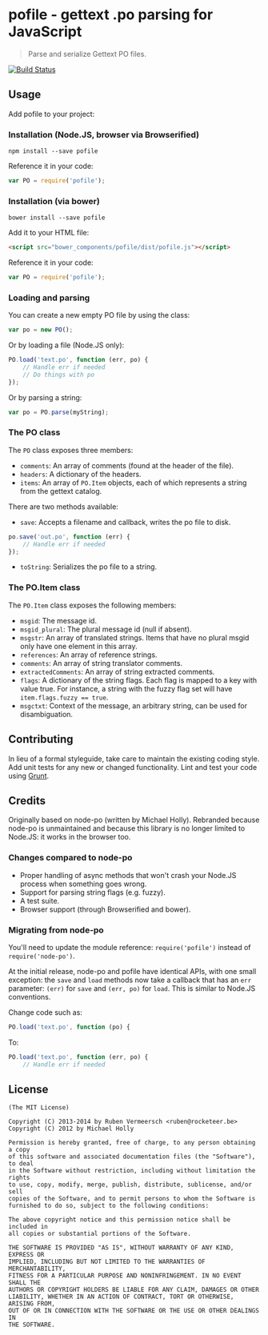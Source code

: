 # pofile - gettext .po parsing for JavaScript

> Parse and serialize Gettext PO files.

[![Build Status](https://travis-ci.org/rubenv/pofile.png?branch=master)](https://travis-ci.org/rubenv/pofile)

## Usage
Add pofile to your project:

### Installation (Node.JS, browser via Browserified)
```
npm install --save pofile
```

Reference it in your code:

```js
var PO = require('pofile');
```

### Installation (via bower)
```
bower install --save pofile
```

Add it to your HTML file:

```html
<script src="bower_components/pofile/dist/pofile.js"></script>
```

Reference it in your code:

```js
var PO = require('pofile');
```

### Loading and parsing

You can create a new empty PO file by using the class:

```js
var po = new PO();
```

Or by loading a file (Node.JS only):

```js
PO.load('text.po', function (err, po) {
    // Handle err if needed
    // Do things with po
});
```

Or by parsing a string:

```js
var po = PO.parse(myString);
```

### The PO class

The `PO` class exposes three members:

* `comments`: An array of comments (found at the header of the file).
* `headers`: A dictionary of the headers.
* `items`: An array of `PO.Item` objects, each of which represents a string
  from the gettext catalog.

There are two methods available:

* `save`: Accepts a filename and callback, writes the po file to disk.

```js
po.save('out.po', function (err) {
    // Handle err if needed
});
```

* `toString`: Serializes the po file to a string.

### The PO.Item class

The `PO.Item` class exposes the following members:

* `msgid`: The message id.
* `msgid_plural`: The plural message id (null if absent).
* `msgstr`: An array of translated strings. Items that have no plural msgid
  only have one element in this array.
* `references`: An array of reference strings.
* `comments`: An array of string translator comments.
* `extractedComments`: An array of string extracted comments.
* `flags`: A dictionary of the string flags. Each flag is mapped to a key with
  value true. For instance, a string with the fuzzy flag set will have
  `item.flags.fuzzy == true`.
* `msgctxt`: Context of the message, an arbitrary string, can be used for disambiguation.


## Contributing

In lieu of a formal styleguide, take care to maintain the existing coding
style. Add unit tests for any new or changed functionality. Lint and test your
code using [Grunt](http://gruntjs.com/).

## Credits

Originally based on node-po (written by Michael Holly). Rebranded because
node-po is unmaintained and because this library is no longer limited to
Node.JS: it works in the browser too.

### Changes compared to node-po

* Proper handling of async methods that won't crash your Node.JS process when
  something goes wrong.
* Support for parsing string flags (e.g. fuzzy).
* A test suite.
* Browser support (through Browserified and bower).

### Migrating from node-po

You'll need to update the module reference: `require('pofile')` instead of
`require('node-po')`.

At the initial release, node-po and pofile have identical APIs, with one small
exception: the `save` and `load` methods now take a callback that has an `err`
parameter: `(err)` for `save` and `(err, po)` for `load`. This is similar to
Node.JS conventions.

Change code such as:

```js
PO.load('text.po', function (po) {
```

To:

```js
PO.load('text.po', function (err, po) {
    // Handle err if needed
```

## License 

    (The MIT License)

    Copyright (C) 2013-2014 by Ruben Vermeersch <ruben@rocketeer.be>
    Copyright (C) 2012 by Michael Holly

    Permission is hereby granted, free of charge, to any person obtaining a copy
    of this software and associated documentation files (the "Software"), to deal
    in the Software without restriction, including without limitation the rights
    to use, copy, modify, merge, publish, distribute, sublicense, and/or sell
    copies of the Software, and to permit persons to whom the Software is
    furnished to do so, subject to the following conditions:

    The above copyright notice and this permission notice shall be included in
    all copies or substantial portions of the Software.

    THE SOFTWARE IS PROVIDED "AS IS", WITHOUT WARRANTY OF ANY KIND, EXPRESS OR
    IMPLIED, INCLUDING BUT NOT LIMITED TO THE WARRANTIES OF MERCHANTABILITY,
    FITNESS FOR A PARTICULAR PURPOSE AND NONINFRINGEMENT. IN NO EVENT SHALL THE
    AUTHORS OR COPYRIGHT HOLDERS BE LIABLE FOR ANY CLAIM, DAMAGES OR OTHER
    LIABILITY, WHETHER IN AN ACTION OF CONTRACT, TORT OR OTHERWISE, ARISING FROM,
    OUT OF OR IN CONNECTION WITH THE SOFTWARE OR THE USE OR OTHER DEALINGS IN
    THE SOFTWARE.
